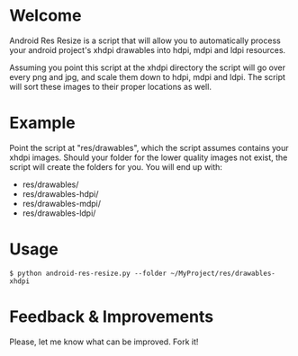 Welcome
====
Android Res Resize is a script that will allow you to automatically process
your android project's xhdpi drawables into hdpi, mdpi and ldpi resources.

Assuming you point this script at the xhdpi directory the script will
go over every png and jpg, and scale them down to hdpi, mdpi and ldpi.
The script will sort these images to their proper locations as well.

Example
====
Point the script at "res/drawables", which the script assumes contains
your xhdpi images.
Should your folder for the lower quality images not exist, the script
will create the folders for you. You will end up with:

* res/drawables/
* res/drawables-hdpi/
* res/drawables-mdpi/
* res/drawables-ldpi/

Usage
====

`$ python android-res-resize.py --folder ~/MyProject/res/drawables-xhdpi`

Feedback & Improvements
====
Please, let me know what can be improved. Fork it!
